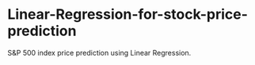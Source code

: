 # Linear-Regression-for-stock-price-prediction
S&amp;P 500 index price prediction using Linear Regression.
